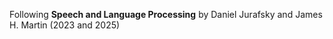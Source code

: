 Following **Speech and Language Processing** by Daniel Jurafsky and James H. Martin (2023 and 2025)
